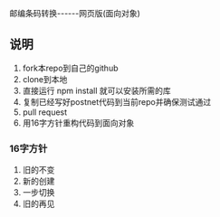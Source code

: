 

邮编条码转换------网页版(面向对象)



## 说明

1. fork本repo到自己的github
1. clone到本地
1. 直接运行 npm install 就可以安装所需的库
1. 复制已经写好postnet代码到当前repo并确保测试通过
1. pull request
1. 用16字方针重构代码到面向对象

### 16字方针
1. 旧的不变
2. 新的创建
3. 一步切换
4. 旧的再见
